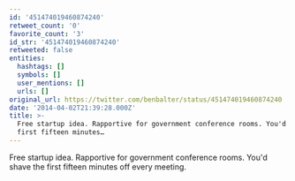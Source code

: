 ```yaml
---
id: '451474019460874240'
retweet_count: '0'
favorite_count: '3'
id_str: '451474019460874240'
retweeted: false
entities:
  hashtags: []
  symbols: []
  user_mentions: []
  urls: []
original_url: https://twitter.com/benbalter/status/451474019460874240
date: '2014-04-02T21:39:28.000Z'
title: >-
  Free startup idea. Rapportive for government conference rooms. You'd shave the
  first fifteen minutes…
---
```


Free startup idea. Rapportive for government conference rooms. You'd shave the first fifteen minutes off every meeting.